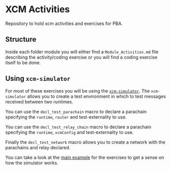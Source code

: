 # XCM Activities

Repository to hold xcm activities and exercises for PBA.

## Structure

Inside each folder module you will either find a `Module_Activities.md` file describing the activity/coding exercise or you will find a coding exercise itself to be done.

## Using `xcm-simulator`

For most of these exercises you will be using the [`xcm-simulator`](https://github.com/paritytech/polkadot/tree/master/xcm/xcm-simulator).
The `xcm-simulator` allows you to create a test environment in which to test messages received between two runtimes.

You can use the `decl_test_parachain` macro to declare a parachain specifying the `runtime`, `router` and test-externality to use.

You can use the `decl_test_relay_chain` macro to declare a parachain specifying the `runtime`, `xcmConfig` and test-externality to use.

Finally the `decl_test_network` macro allows you to create a network with the parachains and relay declared.

You can take a look at the [main example](xcm-related-code/xcm-simulator-for-exercises/src/lib.rs)
for the exercises to get a sense on how the simulator works.
